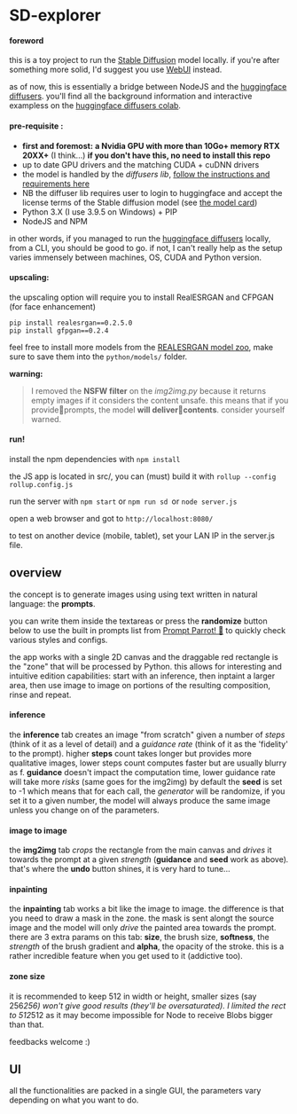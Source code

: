 # SD-explorer

#### foreword

this is a toy project to run the [Stable Diffusion](https://github.com/CompVis/stable-diffusion) model locally.
if you're after something more solid, I'd suggest you use [WebUI](https://github.com/hlky/stable-diffusion-webui) instead.

as of now, this is essentially a bridge between NodeJS and the [huggingface diffusers](https://github.com/huggingface/diffusers).
you'll find all the background information and interactive exampless on the [huggingface diffusers colab](https://colab.research.google.com/github/huggingface/notebooks/blob/main/diffusers/stable_diffusion.ipynb#scrollTo=gd-vX3cavOCt).

#### pre-requisite :

- **first and foremost:**
  **a Nvidia GPU with more than 10Go+ memory RTX 20XX+** (I think...)
  **if you don't have this, no need to install this repo**
- up to date GPU drivers and the matching CUDA + cuDNN drivers
- the model is handled by the _diffusers lib_, [follow the instructions and requirements here](https://github.com/huggingface/diffusers)
- NB the diffuser lib requires user to login to huggingface and accept the license terms of the Stable diffusion model (see [the model card](https://huggingface.co/CompVis/stable-diffusion-v1-4))
- Python 3.X (I use 3.9.5 on Windows) + PIP
- NodeJS and NPM

in other words, if you managed to run the [huggingface diffusers](https://github.com/huggingface/diffusers) locally, from a CLI, you should be good to go. if not, I can't really help as the setup varies immensely between machines, OS, CUDA and Python version.

#### upscaling:

the upscaling option will require you to install RealESRGAN and CFPGAN (for face enhancement)

```
pip install realesrgan==0.2.5.0
pip install gfpgan==0.2.4
```

feel free to install more models from the [REALESRGAN model zoo](https://upscale.wiki/wiki/Model_Database#Paper.2FOfficial_Models), make sure to save them into the `python/models/` folder.

**warning:**

> I removed the **NSFW filter** on the _img2img.py_ because it returns empty images if it considers the content unsafe. this means that if you provide🔞prompts, the model **will deliver🔞contents**.
> consider yourself warned.

#### run!

install the npm dependencies with `npm install`

the JS app is located in src/, you can (must) build it with `rollup --config rollup.config.js`

run the server with `npm start` or `npm run sd `or `node server.js`

open a web browser and got to `http://localhost:8080/ `

to test on another device (mobile, tablet), set your LAN IP in the server.js file.

## overview

the concept is to generate images using using text written in natural language: the **prompts**.

you can write them inside the textareas or press the **randomize** button below to use the built in prompts list from [Prompt Parrot! 🦜](https://colab.research.google.com/drive/1GtyVgVCwnDfRvfsHbeU0AlG-SgQn1p8e?usp=sharing#scrollTo=gbfhp-raJgPH) to quickly check various styles and configs.

the app works with a single 2D canvas and the draggable red rectangle is the "zone" that will be processed by Python. this allows for interesting and intuitive edition capabilities: start with an inference, then inptaint a larger area, then use image to image on portions of the resulting composition, rinse and repeat.

#### inference

the **inference** tab creates an image "from scratch" given a number of _steps_ (think of it as a level of detail) and a _guidance rate_ (think of it as the 'fidelity' to the prompt).
higher **steps** count takes longer but provides more qualitative images, lower steps count computes faster but are usually blurry as f.
**guidance** doesn't impact the computation time, lower guidance rate will take more _risks_ (same goes for the img2img)
by default the **seed** is set to -1 which means that for each call, the _generator_ will be randomize, if you set it to a given number, the model will always produce the same image unless you change on of the parameters.

#### image to image

the **img2img** tab _crops_ the rectangle from the main canvas and _drives_ it towards the prompt at a given _strength_ (**guidance** and **seed** work as above)_._
that's where the **undo** button shines, it is very hard to tune...

#### inpainting

the **inpainting** tab works a bit like the image to image. the difference is that you need to draw a mask in the zone.
the mask is sent alongt the source image and the model will only _drive_ the painted area towards the prompt.
there are 3 extra params on this tab: **size**, the brush size, **softness**, the _strength_ of the brush gradient and **alpha**, the opacity of the stroke. this is a rather incredible feature when you get used to it (addictive too).

#### zone size

it is recommended to keep 512 in width or height, smaller sizes (say 256*256) won't give good results (they'll be oversaturated). I limited the rect to 512*512 as it may become impossible for Node to receive Blobs bigger than that.

feedbacks welcome :)

## UI

all the functionalities are packed in a single GUI, the parameters vary depending on what you want to do.
